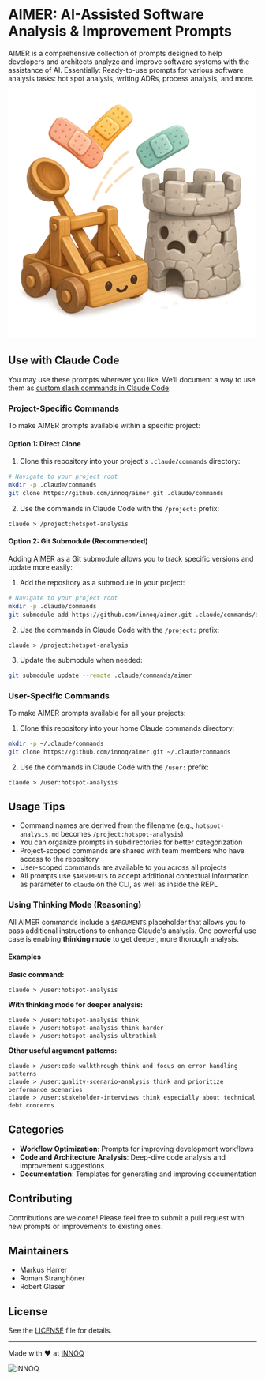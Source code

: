 # AIMER: AI-Assisted Software Analysis & Improvement Prompts

AIMER is a comprehensive collection of prompts designed to help developers and architects analyze and improve software systems with the assistance of AI.
Essentially: Ready-to-use prompts for various software analysis tasks: hot spot analysis, writing ADRs, process analysis, and more.

![](aimer.webp)

## Use with Claude Code

You may use these prompts wherever you like. 
We’ll document a way to use them as [custom slash commands in Claude Code](https://docs.anthropic.com/en/docs/claude-code/tutorials#create-custom-slash-commands):

### Project-Specific Commands

To make AIMER prompts available within a specific project:

#### Option 1: Direct Clone

1. Clone this repository into your project's `.claude/commands` directory:

```bash
# Navigate to your project root
mkdir -p .claude/commands
git clone https://github.com/innoq/aimer.git .claude/commands
```

2. Use the commands in Claude Code with the `/project:` prefix:

```
claude > /project:hotspot-analysis
```

#### Option 2: Git Submodule (Recommended)
Adding AIMER as a Git submodule allows you to track specific versions and update more easily:

1. Add the repository as a submodule in your project:

```bash
# Navigate to your project root
mkdir -p .claude/commands
git submodule add https://github.com/innoq/aimer.git .claude/commands/aimer
```

2. Use the commands in Claude Code with the `/project:` prefix:

```
claude > /project:hotspot-analysis
```

3. Update the submodule when needed:

```bash
git submodule update --remote .claude/commands/aimer
```

### User-Specific Commands
To make AIMER prompts available for all your projects:

1. Clone this repository into your home Claude commands directory:

```bash
mkdir -p ~/.claude/commands
git clone https://github.com/innoq/aimer.git ~/.claude/commands
```

2. Use the commands in Claude Code with the `/user:` prefix:

```
claude > /user:hotspot-analysis
```

## Usage Tips
- Command names are derived from the filename (e.g., `hotspot-analysis.md` becomes `/project:hotspot-analysis`)
- You can organize prompts in subdirectories for better categorization
- Project-scoped commands are shared with team members who have access to the repository
- User-scoped commands are available to you across all projects
- All prompts use `$ARGUMENTS` to accept additional contextual information as parameter to `claude` on the CLI, as well as inside the REPL

### Using Thinking Mode (Reasoning)

All AIMER commands include a `$ARGUMENTS` placeholder that allows you to pass additional instructions to enhance Claude's analysis. One powerful use case is enabling **thinking mode** to get deeper, more thorough analysis. 

#### Examples

**Basic command:**
```
claude > /user:hotspot-analysis
```

**With thinking mode for deeper analysis:**
```
claude > /user:hotspot-analysis think
claude > /user:hotspot-analysis think harder
claude > /user:hotspot-analysis ultrathink
```

**Other useful argument patterns:**
```
claude > /user:code-walkthrough think and focus on error handling patterns
claude > /user:quality-scenario-analysis think and prioritize performance scenarios
claude > /user:stakeholder-interviews think especially about technical debt concerns
```

## Categories
- **Workflow Optimization**: Prompts for improving development workflows
- **Code and Architecture Analysis**: Deep-dive code analysis and improvement suggestions
- **Documentation**: Templates for generating and improving documentation

## Contributing
Contributions are welcome! Please feel free to submit a pull request with new prompts or improvements to existing ones.

## Maintainers
- Markus Harrer
- Roman Stranghöner
- Robert Glaser

## License
See the [LICENSE](LICENSE) file for details.

---

Made with ❤️ at [INNOQ](https://data-ai.innoq.com)

<img src="https://innoq.style/assets/logos/edition-02/svg/innoq-logo--petrolapricot.svg" alt="INNOQ" width="150">
